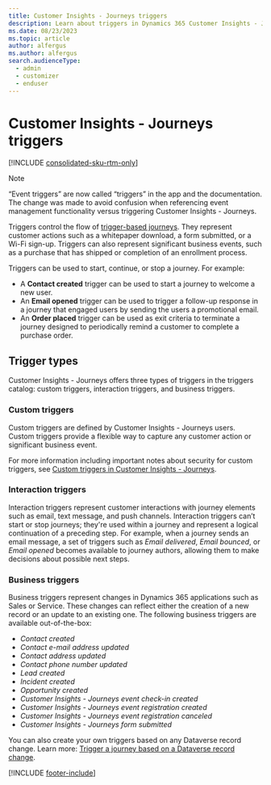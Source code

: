 ```yaml
---
title: Customer Insights - Journeys triggers 
description: Learn about triggers in Dynamics 365 Customer Insights - Journeys.
ms.date: 08/23/2023
ms.topic: article
author: alfergus
ms.author: alfergus
search.audienceType: 
  - admin
  - customizer
  - enduser
---
```


# Customer Insights - Journeys triggers

[!INCLUDE [consolidated-sku-rtm-only](./includes/consolidated-sku-rtm-only.md)]

> [!Note]
> “Event triggers” are now called “triggers” in the app and the documentation. The change was made to avoid confusion when referencing event management functionality versus triggering Customer Insights - Journeys.

Triggers control the flow of [trigger-based journeys](real-time-marketing-trigger-based-journey.md). They represent customer actions such as a whitepaper download, a form submitted, or a Wi-Fi sign-up. Triggers can also represent significant business events, such as a purchase that has shipped or completion of an enrollment process.

Triggers can be used to start, continue, or stop a journey. For example:

- A **Contact created** trigger can be used to start a journey to welcome a new user.
- An **Email opened** trigger can be used to trigger a follow-up response in a journey that engaged users by sending the users a promotional email.
- An **Order placed** trigger can be used as exit criteria to terminate a journey designed to periodically remind a customer to complete a purchase order.

## Trigger types

Customer Insights - Journeys offers three types of triggers in the triggers catalog: custom triggers, interaction triggers, and business triggers.

### Custom triggers

Custom triggers are defined by Customer Insights - Journeys users. Custom triggers provide a flexible way to capture any customer action or significant business event.

For more information including important notes about security for custom triggers, see [Custom triggers in Customer Insights - Journeys](real-time-marketing-custom-triggers.md).

### Interaction triggers

Interaction triggers represent customer interactions with journey elements such as email, text message, and push channels. Interaction triggers can’t start or stop journeys; they're used within a journey and represent a logical continuation of a preceding step. For example, when a journey sends an email message, a set of triggers such as *Email delivered*, *Email bounced*, or *Email opened* becomes available to journey authors, allowing them to make decisions about possible next steps.

### Business triggers

Business triggers represent changes in Dynamics 365 applications such as Sales or Service. These changes can reflect either the creation of a new record or an update to an existing one. The following business triggers are available out-of-the-box:

- *Contact created*
- *Contact e-mail address updated*
- *Contact address updated*
- *Contact phone number updated*
- *Lead created*
- *Incident created*
- *Opportunity created*
- *Customer Insights - Journeys event check-in created*
- *Customer Insights - Journeys event registration created*
- *Customer Insights - Journeys event registration canceled*
- *Customer Insights - Journeys form submitted*

You can also create your own triggers based on any Dataverse record change. Learn more: [Trigger a journey based on a Dataverse record change](real-time-marketing-dataverse-trigger.md).

[!INCLUDE [footer-include](./includes/footer-banner.md)]
